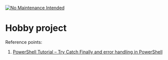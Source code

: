 [![No Maintenance Intended](http://unmaintained.tech/badge.svg)](http://unmaintained.tech/)

# Hobby project

Reference points:
1. [PowerShell Tutorial – Try Catch Finally and error handling in PowerShell](https://www.vexasoft.com/blogs/powershell/7255220-powershell-tutorial-try-catch-finally-and-error-handling-in-powershell)

